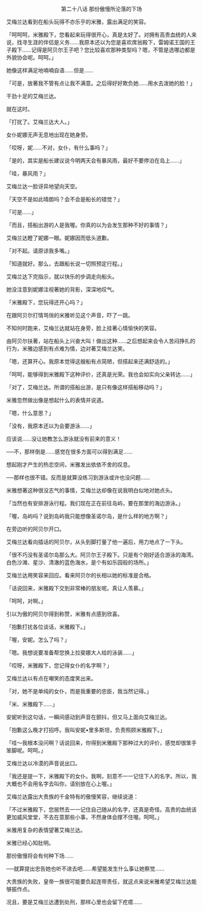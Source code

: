 <p align="center">第二十八话 那份傲慢所沦落的下场</p>

艾梅兰达看到在船头玩得不亦乐乎的米雅，露出满足的笑容。

「呵呵呵，米雅殿下，您看起来玩得很开心，真是太好了。对拥有高贵血统的人来说，找寻生涯的伴侣是义务……我原本还以为您是喜欢席翁殿下，雷姆诺王国的王子殿下……记得是阿贝尔王子吧？您比较喜欢那种类型吗？嗯，不管是选哪边都是外貌协会呢。呵呵。」

她像这样满足地喃喃自语……但是……

「可是，放著我不管有点让我不满意。之后得好好欺负她……用水去泼她的脸！」

干劲十足的艾梅兰达。

就在这时。

「打扰了。艾梅兰达大人。」

女仆妮娜无声无息地出现在她身旁。

「哎呀，妮……不对，女仆，有什么事吗？」

「是的，其实是船长建议说今明两天会有暴风雨，最好不要停泊在岛上……」

「哇，暴风雨？」

艾梅兰达一脸讶异地望向天空。

「天空不是如此晴朗吗？会不会是船长的错觉？」

「可是……」

「而且，搭船出游的人是我喔。你真的以为会发生那种不好的事情？」

艾梅兰达瞪了妮娜一眼。妮娜因而低头道歉。

「对不起。请原谅我多嘴。」

「知道就好。那么，去跟船长说一切照预定行程。」

艾梅兰达下完指示，就以快乐的步调走向船头。

她没注意到妮娜注视著她的背影，深深地叹气。

「米雅殿下，您玩得还开心吗？」

在跟阿贝尔打情骂俏的米雅听见这个声音，吓了一跳。

不知何时跑来，艾梅兰达就站在身旁，脸上挂著心情愉快的笑容。

由阿贝尔扶著，站在船头上兴奋大叫！做出这种……之后想起来会令人苦闷挣扎的行为，米雅边感到有点难为情，边对著艾梅兰达笑。

「嗯，还算开心。我原本觉得这艘船有点简陋，但搭起来还满舒适的。」

「呵呵，能够得到米雅殿下这种评价，还真是光荣。我也会如实向父亲转达……」

「对了，艾梅兰达。所谓的搭船出游，是只有像这样搭船移动吗？」

米雅忽然做出像是想起什么的表情并说道。

「嗯，什么意思？」

「没有，我原本还以为会要游泳……」

应该说……没让她教怎么游泳就没有前来的意义！

──不，那样倒是……感觉在很多方面可以得到满足……

想起刚才产生的热恋空间，米雅发出依依不舍的叹息。

──那样也很不错。反而是就算没练习到游泳或许也没问题……

米雅想著这种很没志气的事情，艾梅兰达却像在说我明白似地对她点头。

「当然也有安排游泳行程。我们现在正在前往岛屿，要在那里的海边游泳。」

「喔，岛屿吗？说到岛屿我只能想像圣诺尔岛，是什么样的地方啊？」

在旁边听的阿贝尔开口。

艾梅兰达看向插话的阿贝尔，从头到脚打量了他一遍后，用力地点了一下头。

「很不巧没有圣诺尔岛那么大。阿贝尔王子殿下。只是有个刚好适合游泳的海湾。白色沙滩、星沙、清澈的蓝色海水，是个有如乐园般的场所。」

艾梅兰达用笑容来回应。看来阿贝尔的长相以她的标准是合格。

「话说回来，米雅殿下交到非常棒的朋友呢。真让人羡慕。」

「呵呵，对啊。」

引以为傲的阿贝尔得到称赞，米雅有点感到欣喜。

「抱歉打扰各位谈话，米雅殿下。」

「喔，安妮。怎么了吗？」

「嗯。我想说要准备帮您换上拉斐娜大人给的泳装……」

「哎呀，米雅殿下，您记得女仆的名字啊？」

艾梅兰达以有点在嘲笑的态度笑出来。

「对，她不是单纯的女仆，而是我重要的忠臣，我当然记得。」

「米、米雅殿下……」

安妮听到这句话，一瞬间感动到声音在颤抖，但又马上面向艾梅兰达。

「抱歉这么晚才打招呼。我叫安妮•里多斯坦，负责照顾米雅殿下。」

「哇～我根本没问啊？话说回来，你得到米雅殿下那种过大的评价，感觉却很笨手笨脚呢。呵呵。」

艾梅兰达以冷漠的声音说出口。

「我还是提一下，米雅殿下的女仆。我啊，刻意不一一记住下人的名字。所以，我大概也不会用名字去叫你，请别放在心上喔。」

艾梅兰达露出大贵族的千金特有的傲慢笑容，继续说道：

「不过米雅殿下，您居然去一一记住自己随从的名字，还真是奇怪。高贵的血统该更加威风堂堂，不去在意那些小事，不然身体会撑不住喔。呵呵。」

米雅用复杂的表情望著艾梅兰达。

米雅已经心知肚明。

那份傲慢将会有何种下场……

──就算提出忠告她也听不进去吧……希望能发生什么事让她察觉……

大贵族的失败，皇帝一族很可能要负起连带责任，就这点来说米雅希望艾梅兰达能够振作点。

况且，要是艾梅兰达遭到处刑，那样心里也会留下疙瘩……

